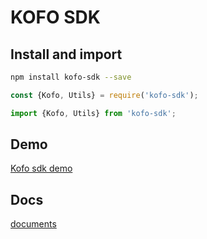 # KOFO SDK
## Install and import

```bash
npm install kofo-sdk --save
```
```js
const {Kofo, Utils} = require('kofo-sdk');

import {Kofo, Utils} from 'kofo-sdk';
```
## Demo

[Kofo sdk demo](https://github.com/kofoproject/kofo-sdk-demo)

## Docs
[documents](https://github.com/kofoproject/kofo-sdk/blob/master/docs/API.md)